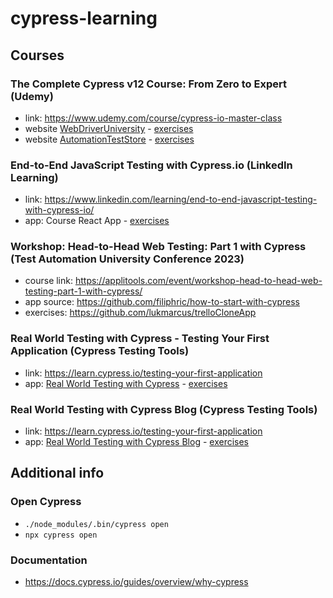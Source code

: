 # cypress-learning
## Courses
### The Complete Cypress v12 Course: From Zero to Expert (Udemy)
- link: https://www.udemy.com/course/cypress-io-master-class
- website [WebDriverUniversity](https://webdriveruniversity.com) - [exercises](/cypress/e2e/webDriverUniversity/)
- website [AutomationTestStore](https://automationteststore.com') - [exercises](/cypress/e2e/automationTestStore/)

### End-to-End JavaScript Testing with Cypress.io (LinkedIn Learning)
- link: https://www.linkedin.com/learning/end-to-end-javascript-testing-with-cypress-io/
- app: Course React App - [exercises](/cypress/e2e/reactApp/)

### Workshop: Head-to-Head Web Testing: Part 1 with Cypress (Test Automation University Conference 2023)
- course link: https://applitools.com/event/workshop-head-to-head-web-testing-part-1-with-cypress/
- app source: https://github.com/filiphric/how-to-start-with-cypress
- exercises: https://github.com/lukmarcus/trelloCloneApp

### Real World Testing with Cypress - Testing Your First Application (Cypress Testing Tools)
- link: https://learn.cypress.io/testing-your-first-application
- app: [Real World Testing with Cypress](https://github.com/cypress-io/cypress-realworld-testing-course-app/tree/start) - [exercises](/cypress/e2e/cypressCourseApp/)

### Real World Testing with Cypress Blog (Cypress Testing Tools)
- link: https://learn.cypress.io/testing-your-first-application
- app: [Real World Testing with Cypress Blog](https://github.com/cypress-io/cypress-realworld-testing-blog) - [exercises](/cypress/e2e/cypressBlogApp/)

## Additional info
### Open Cypress
- `./node_modules/.bin/cypress open`
- `npx cypress open`

### Documentation
- https://docs.cypress.io/guides/overview/why-cypress
